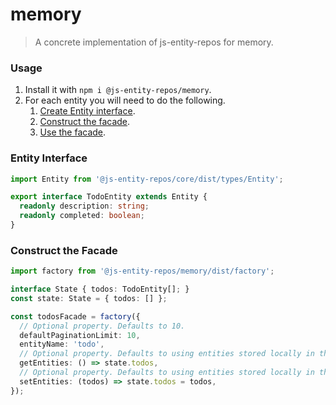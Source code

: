# memory
> A concrete implementation of js-entity-repos for memory.

### Usage
1. Install it with `npm i @js-entity-repos/memory`.
1. For each entity you will need to do the following.
    1. [Create Entity interface](#entity-interface).
    1. [Construct the facade](#construct-the-facade).
    1. [Use the facade](https://github.com/js-entity-repos/core/blob/master/docs/facade.md).

### Entity Interface

```ts
import Entity from '@js-entity-repos/core/dist/types/Entity';

export interface TodoEntity extends Entity {
  readonly description: string;
  readonly completed: boolean;
}
```

### Construct the Facade

```ts
import factory from '@js-entity-repos/memory/dist/factory';

interface State { todos: TodoEntity[]; }
const state: State = { todos: [] };

const todosFacade = factory({
  // Optional property. Defaults to 10.
  defaultPaginationLimit: 10,
  entityName: 'todo',
  // Optional property. Defaults to using entities stored locally in the factory.
  getEntities: () => state.todos,
  // Optional property. Defaults to using entities stored locally in the factory.
  setEntities: (todos) => state.todos = todos,
});
```

